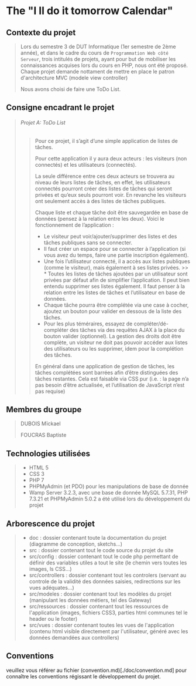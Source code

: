 # The "I ll do it tomorrow Calendar"

## Contexte du projet
> Lors du semestre 3 de DUT Informatique (1er semestre de 2ème année), et dans le cadre du cours de `Programmation Web côté Serveur`, trois intitulés de projets, ayant pour but de mobiliser les connaissances acquises lors du cours en PHP, nous ont été proposé.
> Chaque projet demande nottament de mettre en place le patron d'architecture MVC (modele view controller)
>
> Nous avons choisi de faire une ToDo List.

## Consigne encadrant le projet
> ###### Projet A: ToDo List
>>
>> Pour ce projet, il s’agit d’une simple application de listes de tâches.
>>
>>
>> Pour cette application il y aura deux acteurs : les visiteurs (non connectés) et les utilisateurs (connectés).
>>
>> La seule différence entre ces deux acteurs se trouvera au niveau de leurs listes de tâches, en effet, les utilisateurs connectés
>> pourront créer des listes de tâches qui seront privées et qu’eux seuls pourront voir. En revanche les visiteurs ont seulement
>> accès à des listes de tâches publiques.
>> 
>> Chaque liste et chaque tâche doit être sauvegardée en base de données (pensez à la relation entre les deux). Voici le
>> fonctionnement de l’application :
>>
>>
>> *   Le visiteur peut voir/ajouter/supprimer des listes et des tâches publiques sans se connecter.
>> *   Il faut créer un espace pour se connecter à l’application (si vous avez du temps, faire une partie inscription également).
>> *   Une fois l’utilisateur connecté, il a accès aux listes publiques (comme le visiteur), mais également à ses listes privées. >> *   Toutes les listes de tâches ajoutées par un utilisateur sont privées par défaut afin de simplifier l’application.
>>     Il peut bien entendu supprimer ses listes également. Il faut penser à la relation entre les listes de tâches et l’utilisateur en base de données.
>> *   Chaque tâche pourra être complétée via une case à cocher, ajoutez un bouton pour valider en dessous de la liste des tâches.
>> *   Pour les plus téméraires, essayez de compléter/dé-compléter des tâches via des requêtes AJAX à la place du bouton valider (optionnel).
>> La gestion des droits doit être complète, un visiteur ne doit pas pouvoir accéder aux listes des utilisateurs ou les supprimer, idem pour la complétion des tâches.
>> 
>> En général dans une application de gestion de tâches, les tâches complétées sont barrées afin d’être distinguées des tâches restantes.
>> Cela est faisable via CSS pur (i.e. : la page n’a pas besoin d’être actualisée, et l’utilisation de JavaScript n’est pas requise)

## Membres du groupe
> DUBOIS Mïckael
>
> FOUCRAS Baptiste

## Technologies utilisées
> *   HTML 5
> *   CSS 3
> *   PHP 7
> *   PHPMyAdmin (et PDO) pour les manipulations de base de donnée
> *   Wamp Server 3.2.3, avec une base de donnée MySQL 5.7.31, PHP 7.3.21 et PHPMyAdmin 5.0.2 a été utilisé lors du développement du projet

## Arborescence du projet
> *   doc : dossier contenant toute la documentation du projet (diagramme de conception, sketchs...)
> *   src : dossier contenant tout le code source du projet du site
> *   src/config : dossier contenant tout le code php permettant de définir des variables utiles a tout le site (le chemin vers toutes les images, ls CSS...)
> *   src/controllers : dossier contenant tout les controlers (servant au controle de la validité des données saisies, redirections sur les vues adéquates...)
> *   src/modeles : dossier contenant tout les modèles du projet (manipulant les données métiers, tel des Gateway)
> *   src/ressources : dossier contenant tout les ressources de l'application (images, fichiers CSS3, parties html communes tel le header ou le footer)
> *   src/vues : dossier contenant toutes les vues de l'application (contenu html visible directement par l'utilisateur, généré avec les données demandées aux controllers)

## Conventions

veuillez vous référer au fichier (convention.md)[./doc/convention.md] pour connaître les conventions régissant le développement du projet.
